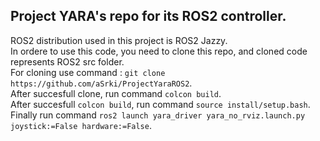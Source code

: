 ## Project YARA's repo for its ROS2 controller. 
ROS2 distribution used in this project is ROS2 Jazzy.<br />
In ordere to use this code, you need to clone this repo, and cloned code represents ROS2 src folder.<br />
For cloning use command : `git clone https://github.com/aSrki/ProjectYaraROS2`.<br />
After succesfull clone, run command `colcon build`.<br />
After succesfull `colcon build`, run command `source install/setup.bash`.<br />
Finally run command `ros2 launch yara_driver yara_no_rviz.launch.py joystick:=False hardware:=False`.
